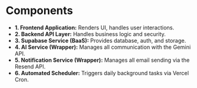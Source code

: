 # Components
- **1. Frontend Application:** Renders UI, handles user interactions.
- **2. Backend API Layer:** Handles business logic and security.
- **3. Supabase Service (BaaS):** Provides database, auth, and storage.
- **4. AI Service (Wrapper):** Manages all communication with the Gemini API.
- **5. Notification Service (Wrapper):** Manages all email sending via the Resend API.
- **6. Automated Scheduler:** Triggers daily background tasks via Vercel Cron.
